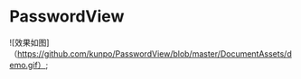 # PasswordView
![效果如图]（https://github.com/kunpo/PasswordView/blob/master/DocumentAssets/demo.gif）;


